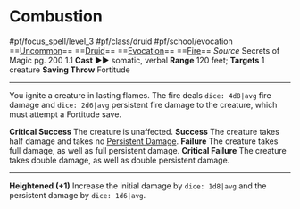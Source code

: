 # Combustion
#pf/focus_spell/level_3 #pf/class/druid #pf/school/evocation 
==[Uncommon](../../../Traits/Uncommon.md)== ==[Druid](../../../Traits/Druid.md)== ==[Evocation](../../../Traits/Evocation.md)== ==[Fire](../../../Traits/Fire.md)==
*Source* Secrets of Magic pg. 200 1.1
**Cast** ►► somatic, verbal
**Range** 120 feet; **Targets** 1 creature
**Saving Throw** Fortitude

---
You ignite a creature in lasting flames. The fire deals `dice: 4d8|avg` fire damage and `dice: 2d6|avg` persistent fire damage to the creature, which must attempt a Fortitude save.

**Critical Success** The creature is unaffected.
**Success** The creature takes half damage and takes no [Persistent Damage](../../../Conditions/Persistent%20Damage.md).
**Failure** The creature takes full damage, as well as full persistent damage.
**Critical Failure** The creature takes double damage, as well as double persistent damage.

<hr>

**Heightened (+1)** Increase the initial damage by `dice: 1d8|avg` and the persistent damage by `dice: 1d6|avg`.